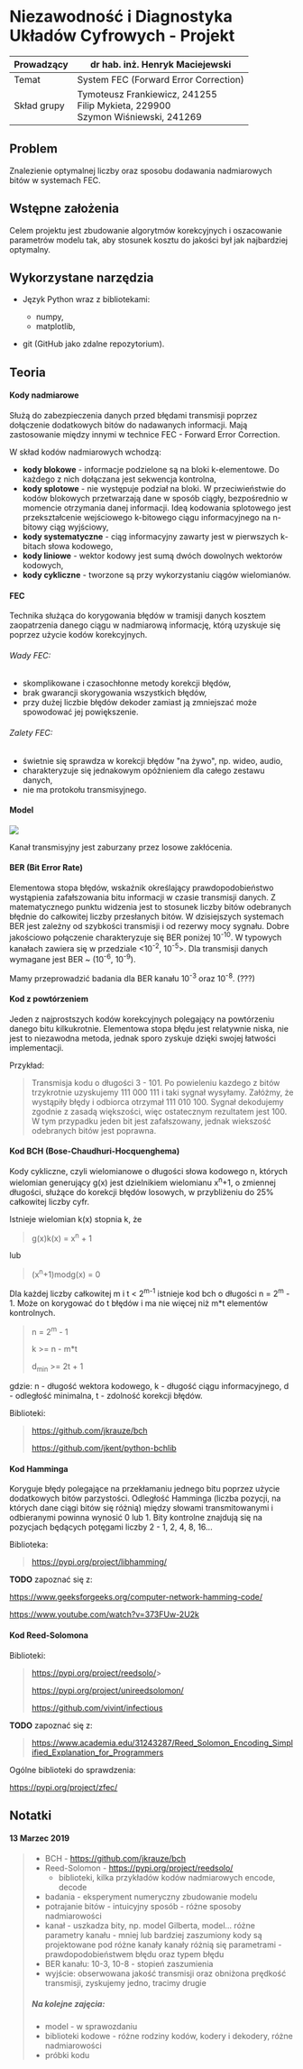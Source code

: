 # Niezawodność i Diagnostyka Układów Cyfrowych - Projekt



| Prowadzący  | dr hab. inż. Henryk Maciejewski                              |
| ----------- | ------------------------------------------------------------ |
| Temat       | System FEC (Forward Error Correction)                        |
| Skład grupy | Tymoteusz Frankiewicz, 241255<br />Filip Mykieta, 229900<br />Szymon Wiśniewski, 241269 |



## Problem

Znalezienie optymalnej liczby oraz sposobu dodawania nadmiarowych bitów w systemach FEC.



## Wstępne założenia

Celem projektu jest zbudowanie algorytmów korekcyjnych i oszacowanie parametrów modelu tak, aby stosunek kosztu do jakości był jak najbardziej optymalny.



## Wykorzystane narzędzia

- Język Python wraz z bibliotekami: 
  - numpy,
  - matplotlib,

- git (GitHub jako zdalne repozytorium).



## Teoria

#### Kody nadmiarowe

Służą do zabezpieczenia danych przed błędami transmisji poprzez dołączenie dodatkowych bitów do nadawanych informacji. Mają zastosowanie między innymi w technice FEC - Forward Error Correction.



W skład kodów nadmiarowych wchodzą:

* **kody blokowe** - informacje podzielone są na bloki k-elementowe. Do każdego z nich dołączana jest sekwencja kontrolna,
* **kody splotowe** - nie występuje podział na bloki. W przeciwieństwie do kodów blokowych przetwarzają dane w sposób ciągły, bezpośrednio w momencie otrzymania danej informacji. Ideą kodowania splotowego jest przekształcenie wejściowego k-bitowego ciągu informacyjnego na n-bitowy ciąg wyjściowy,
* **kody systematyczne** - ciąg informacyjny zawarty jest w pierwszych k-bitach słowa kodowego,
* **kody liniowe** - wektor kodowy jest sumą dwóch dowolnych wektorów kodowych,
* **kody cykliczne** - tworzone są przy wykorzystaniu ciągów wielomianów.



#### FEC

Technika służąca do korygowania błędów w tramisji danych kosztem zaopatrzenia danego ciągu w nadmiarową informację, którą uzyskuje się poprzez użycie kodów korekcyjnych.



###### Wady FEC:

- skomplikowane i czasochłonne metody korekcji błędów,
- brak gwarancji skorygowania wszystkich błędów,
- przy dużej liczbie błędów dekoder zamiast ją zmniejszać może spowodować jej powiększenie.



###### Zalety FEC:

- świetnie się sprawdza w korekcji błędów "na żywo", np. wideo, audio,
- charakteryzuje się jednakowym opóźnieniem dla całego zestawu danych,
- nie ma protokołu transmisyjnego.



#### Model

![](<https://github.com/TSC-Apps/Forward-Error-Correction/blob/master/model.png>)

Kanał transmisyjny jest zaburzany przez losowe zakłócenia.



#### BER (Bit Error Rate)

Elementowa stopa błędów, wskaźnik określający prawdopodobieństwo wystąpienia zafałszowania bitu informacji w czasie transmisji danych. Z matematycznego punktu widzenia jest to stosunek liczby bitów odebranych błędnie do całkowitej liczby przesłanych bitów. W dzisiejszych systemach BER jest zależny od szybkości transmisji i od rezerwy mocy sygnału. Dobre jakościowo połączenie charakteryzuje się BER poniżej 10<sup>-10</sup>. W typowych kanałach zawiera się w przedziale <10<sup>-2</sup>, 10<sup>-5</sup>>. Dla transmisji danych wymagane jest BER ~ (10<sup>-6</sup>, 10<sup>-9</sup>).

Mamy przeprowadzić badania dla BER kanału 10<sup>-3</sup> oraz 10<sup>-8</sup>. (???)



#### Kod z powtórzeniem

Jeden z najprostszych kodów korekcyjnych polegający na powtórzeniu danego bitu kilkukrotnie. Elementowa stopa błędu jest relatywnie niska, nie jest to niezawodna metoda, jednak sporo zyskuje dzięki swojej łatwości implementacji. 

Przykład: 

> Transmisja kodu o długości 3 - 101. Po powieleniu kazdego z bitów trzykrotnie uzyskujemy 111 000 111 i taki sygnał wysyłamy. Załóżmy, że wystąpiły błędy i odbiorca otrzymał 111 010 100. Sygnał dekodujemy zgodnie z zasadą większości, więc ostatecznym rezultatem jest 100. W tym przypadku jeden bit jest zafałszowany, jednak wiekszość odebranych bitów jest poprawna.



#### Kod BCH (Bose-Chaudhuri-Hocquenghema)

Kody cykliczne, czyli wielomianowe o długości słowa kodowego n, których wielomian generujący g(x) jest dzielnikiem wielomianu x<sup>n</sup>+1, o zmiennej długości, służące do korekcji błędów losowych, w przybliżeniu do 25% całkowitej liczby cyfr.

Istnieje wielomian k(x) stopnia k, że

> g(x)k(x) = x<sup>n</sup> + 1

lub

> (x<sup>n</sup>+1)modg(x) = 0

Dla każdej liczby całkowitej m i t < 2<sup>m-1</sup> istnieje kod bch o długości n = 2<sup>m</sup> - 1. Może on korygować do t błędów i ma nie więcej niż m*t elementów kontrolnych.



> n = 2<sup>m</sup> - 1
>
> k >= n - m*t
>
> d<sub>min</sub> >= 2t + 1



gdzie: 
n - długość wektora kodowego,
k - długość ciągu informacyjnego,
d - odległość minimalna,
t - zdolność korekcji błędów.



Biblioteki:

> <https://github.com/jkrauze/bch>
>
> <https://github.com/jkent/python-bchlib>



#### Kod Hamminga

Koryguje błędy polegające na przekłamaniu jednego bitu poprzez użycie dodatkowych bitów parzystości. Odległość Hamminga (liczba pozycji, na których dane ciągi bitów się różnią) między słowami transmitowanymi i odbieranymi powinna wynosić 0 lub 1. Bity kontrolne znajdują się na pozycjach będących potęgami liczby 2 - 1, 2, 4, 8, 16...



Biblioteka:

> <https://pypi.org/project/libhamming/>



**TODO** zapoznać się z:

<https://www.geeksforgeeks.org/computer-network-hamming-code/>

<https://www.youtube.com/watch?v=373FUw-2U2k>



#### Kod Reed-Solomona

Biblioteki:

> <https://pypi.org/project/reedsolo/>>
>
> <https://pypi.org/project/unireedsolomon/>
>
> <https://github.com/vivint/infectious>



**TODO** zapoznać się z:

> <https://www.academia.edu/31243287/Reed_Solomon_Encoding_Simplified_Explanation_for_Programmers>





Ogólne biblioteki do sprawdzenia: 

<https://pypi.org/project/zfec/>




## Notatki
#### 13 Marzec 2019

> - BCH - <https://github.com/jkrauze/bch> 
> - Reed-Solomon - <https://pypi.org/project/reedsolo/>
>   - biblioteki, kilka przykładów kodów nadmiarowych encode, decode
> - badania - eksperyment numeryczny zbudowanie modelu
> - potrajanie bitów - intuicyjny sposób - różne sposoby nadmiarowości
> - kanał - uszkadza bity, np. model Gilberta, model…
>   różne parametry kanału - mniej lub bardziej zaszumiony
>   kody są projektowane pod różne kanały
>   kanały różnią się parametrami - prawdopodobieństwem błędu oraz typem błędu
> - BER kanału: 10-3, 10-8 - stopień zaszumienia
> - wyjście: obserwowana jakość transmisji oraz obniżona prędkość transmisji, zyskujemy jedno, tracimy drugie
>
> 
>
> ##### Na kolejne zajęcia:
>
> - model - w sprawozdaniu
> - biblioteki kodowe - różne rodziny kodów, kodery i dekodery, różne nadmiarowości
> - próbki kodu

